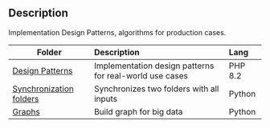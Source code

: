 
## Description

Implementation Design Patterns, algorithms for production cases.

| Folder                                               | Description                                             | Lang    |
|------------------------------------------------------|:--------------------------------------------------------|:--------|
| [Design Patterns](Design%20Patterns)                 | Implementation design patterns for real-world use cases | PHP 8.2 |
| [Synchronization folders](Synchronization%20folders) | Synchronizes two folders with all inputs                | Python  |
| [Graphs](Graphs)                                     | Build graph for big data                                | Python |